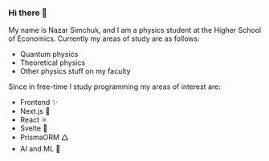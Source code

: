 ### Hi there 👋

<!--
**nazar-si/nazar-si** is a ✨ _special_ ✨ repository because its `README.md` (this file) appears on your GitHub profile.

Here are some ideas to get you started:

- 🔭 I’m currently working on ...
- 🌱 I’m currently learning ...
- 👯 I’m looking to collaborate on ...
- 🤔 I’m looking for help with ...
- 💬 Ask me about ...
- 📫 How to reach me: ...
- 😄 Pronouns: ...
- ⚡ Fun fact: ...
-->

My name is Nazar Simchuk, and I am a physics student at the Higher School of Economics. Currently my areas of study are as follows:
- Quantum physics
- Theoretical physics
- Other physics stuff on my faculty

Since in free-time I study programming my areas of interest are:
- Frontend ✨
- Next.js 🔽
- React ⚛️
- Svelte 📙
- PrismaORM 🛆
- AI and ML 🤖
